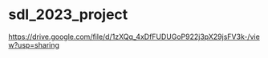 # sdl_2023_project

https://drive.google.com/file/d/1zXQq_4xDfFUDUGoP922j3pX29jsFV3k-/view?usp=sharing
